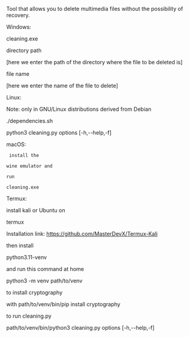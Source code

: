 Tool that allows you to delete multimedia files without the possibility of recovery.

Windows: 

cleaning.exe

directory path 

[here we enter the path of the directory where the file to be deleted is] 

file name 

[here we enter the name of the file to delete]


Linux: 

Note: only in GNU/Linux distributions derived from Debian

./dependencies.sh

python3 cleaning.py options [-h,--help,-f]

macOS:

     install the 
     
    wine emulator and 
    
    run 
    
    cleaning.exe

Termux:

  install kali or Ubuntu on 
  
  termux 
  
  Installation link: https://github.com/MasterDevX/Termux-Kali

then install 

python3.11-venv 

and run this command at home

python3 -m venv path/to/venv

to install cryptography

with path/to/venv/bin/pip install cryptography

to run cleaning.py

path/to/venv/bin/python3 cleaning.py options [-h,--help,-f]
